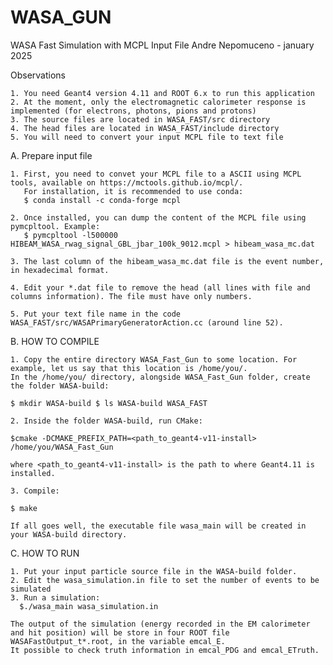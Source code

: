 # WASA_GUN
WASA Fast Simulation with MCPL Input File
Andre Nepomuceno - january 2025

Observations

    1. You need Geant4 version 4.11 and ROOT 6.x to run this application
    2. At the moment, only the electromagnetic calorimeter response is implemented (for electrons, photons, pions and protons)
    3. The source files are located in WASA_FAST/src directory
    4. The head files are located in WASA_FAST/include directory
    5. You will need to convert your input MCPL file to text file
    
 A. Prepare input file
 
    1. First, you need to convet your MCPL file to a ASCII using MCPL tools, available on https://mctools.github.io/mcpl/. 
       For installation, it is recommended to use conda:
       $ conda install -c conda-forge mcpl
    
    2. Once installed, you can dump the content of the MCPL file using pymcpltool. Example:
       $ pymcpltool -l500000 HIBEAM_WASA_rwag_signal_GBL_jbar_100k_9012.mcpl > hibeam_wasa_mc.dat
    
    3. The last column of the hibeam_wasa_mc.dat file is the event number, in hexadecimal format. 
    
    4. Edit your *.dat file to remove the head (all lines with file and columns information). The file must have only numbers. 
    
    5. Put your text file name in the code WASA_FAST/src/WASAPrimaryGeneratorAction.cc (around line 52).
    
B. HOW TO COMPILE

    1. Copy the entire directory WASA_Fast_Gun to some location. For example, let us say that this location is /home/you/.
    In the /home/you/ directory, alongside WASA_Fast_Gun folder, create the folder WASA-build:

    $ mkdir WASA-build $ ls WASA-build WASA_FAST

    2. Inside the folder WASA-build, run CMake:

    $cmake -DCMAKE_PREFIX_PATH=<path_to_geant4-v11-install> /home/you/WASA_Fast_Gun

    where <path_to_geant4-v11-install> is the path to where Geant4.11 is installed.

    3. Compile:

    $ make

    If all goes well, the executable file wasa_main will be created in your WASA-build directory.

 C. HOW TO RUN
   
    1. Put your input particle source file in the WASA-build folder.
    2. Edit the wasa_simulation.in file to set the number of events to be simulated
    3. Run a simulation:
      $./wasa_main wasa_simulation.in
   
    The output of the simulation (energy recorded in the EM calorimeter and hit position) will be store in four ROOT file WASAFastOutput_t*.root, in the variable emcal_E. 
    It possible to check truth information in emcal_PDG and emcal_ETruth.
    
    
